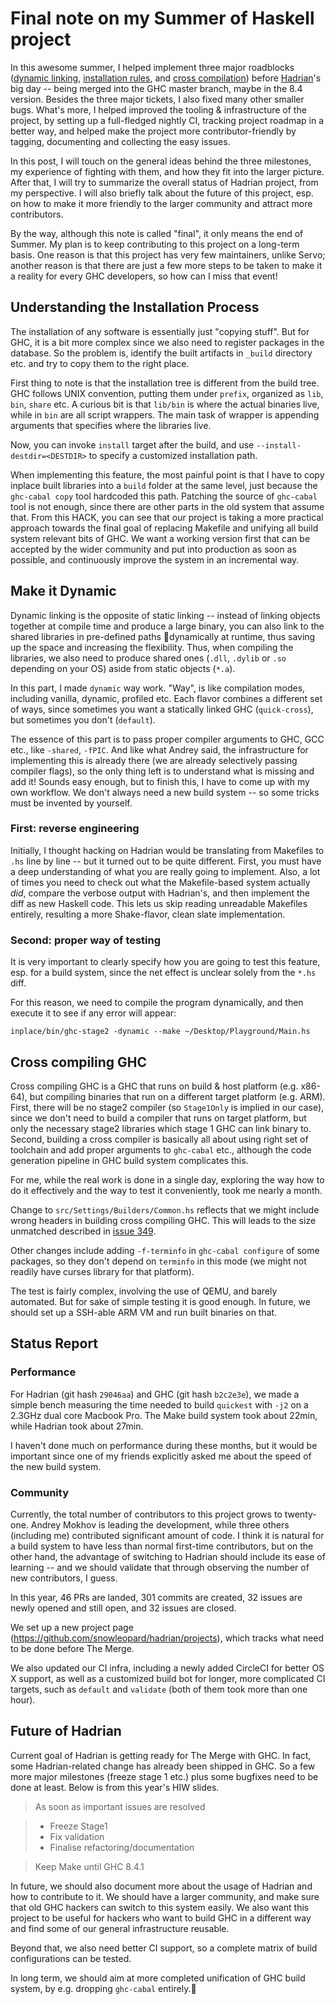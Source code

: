 Final note on my Summer of Haskell project
===

In this awesome summer, I helped implement three major roadblocks ([dynamic linking](https://github.com/snowleopard/hadrian/pull/325), [installation rules](https://github.com/snowleopard/hadrian/pull/312), and [cross compilation](https://github.com/snowleopard/hadrian/pull/401)) before [Hadrian](https://github.com/snowleopard/hadrian)'s big day -- being merged into the GHC master branch, maybe in the 8.4 version. Besides the three major tickets, I also fixed many other smaller bugs. What's more, I helped improved the tooling & infrastructure of the project, by setting up a full-fledged nightly CI, tracking project roadmap in a better way, and helped make the project more contributor-friendly by tagging, documenting and collecting the easy issues.

In this post, I will touch on the general ideas behind the three milestones, my experience of fighting with them, and how they fit into the larger picture. After that, I will try to summarize the overall status of Hadrian project, from my perspective. I will also briefly talk about the future of this project, esp. on how to make it more friendly to the larger community and attract more contributors.

By the way, although this note is called "final", it only means the end of Summer. My plan is to keep contributing to this project on a long-term basis. One reason is that this project has very few maintainers, unlike Servo; another reason is that there are just a few more steps to be taken to make it a reality for every GHC developers, so how can I miss that event!

## Understanding the Installation Process

The installation of any software is essentially just "copying stuff". But for GHC, it is a bit more complex since we also need to register packages in the database. So the problem is, identify the built artifacts in `_build` directory etc. and try to copy them to the right place.

First thing to note is that the installation tree is different from the build tree. GHC follows UNIX convention, putting them under `prefix`, organized as `lib`, `bin`, `share` etc. A curious bit is that `lib/bin` is where the actual binaries live, while in `bin` are all script wrappers. The main task of wrapper is appending arguments that specifies where the libraries live.

Now, you can invoke `install` target after the build, and use `--install-destdir=<DESTDIR>` to specify a customized installation path.

When implementing this feature, the most painful point is that I have to copy inplace built libraries into a `build` folder at the same level, just because the `ghc-cabal copy` tool hardcoded this path. Patching the source of `ghc-cabal` tool is not enough, since there are other parts in the old system that assume that. From this HACK, you can see that our project is taking a more practical approach towards the final goal of replacing Makefile and unifying all build system relevant bits of GHC. We want a working version first that can be accepted by the wider community and put into production as soon as possible, and continuously improve the system in an incremental way.

## Make it Dynamic

Dynamic linking is the opposite of static linking -- instead of linking objects together at compile time and produce a large binary, you can also link to the shared libraries in pre-defined paths dynamically at runtime, thus saving up the space and increasing the flexibility. Thus, when compiling the libraries, we also need to produce shared ones (`.dll`, `.dylib` or `.so` depending on your OS) aside from static objects (`*.a`).

In this part, I made `dynamic` way work. "Way", is like compilation modes, including vanilla, dynamic, profiled etc. Each flavor combines a different set of ways, since sometimes you want a statically linked GHC (`quick-cross`), but sometimes you don't (`default`).

The essence of this part is to pass proper compiler arguments to GHC, GCC etc., like `-shared`, `-fPIC`. And like what Andrey said, the infrastructure for implementing this is already there (we are already selectively passing compiler flags), so the only thing left is to understand what is missing and add it! Sounds easy enough, but to finish this, I have to come up with my own workflow. We don't always need a new build system -- so some tricks must be invented by yourself.

### First: reverse engineering

Initially, I thought hacking on Hadrian would be translating from Makefiles to `.hs` line by line -- but it turned out to be quite different. First, you must have a deep understanding of what you are really going to implement. Also, a lot of times you need to check out what the Makefile-based system actually *did*, compare the verbose output with Hadrian's, and then implement the diff as new Haskell code. This lets us skip reading unreadable Makefiles entirely, resulting a more Shake-flavor, clean slate implementation.

### Second: proper way of testing

It is very important to clearly specify how you are going to test this feature, esp. for a build system, since the net effect is unclear solely from the `*.hs` diff.

For this reason, we need to compile the program dynamically, and then execute it to see if any error will appear:

```
inplace/bin/ghc-stage2 -dynamic --make ~/Desktop/Playground/Main.hs
```

## Cross compiling GHC

Cross compiling GHC is a GHC that runs on build & host platform (e.g. x86-64), but compiling binaries that run on a different target platform (e.g. ARM). First, there will be no stage2 compiler (so `Stage1Only` is implied in our case), since we don't need to build a compiler that runs on target platform, but only the necessary stage2 libraries which stage 1 GHC can link binary to. Second, building a cross compiler is basically all about using right set of toolchain and add proper arguments to `ghc-cabal` etc., although the code generation pipeline in GHC build system complicates this.

For me, while the real work is done in a single day, exploring the way how to do it effectively and the way to test it conveniently, took me nearly a month.

Change to `src/Settings/Builders/Common.hs` reflects that we might include wrong headers in building cross compiling GHC. This will leads to the size unmatched described in [issue 349](https://github.com/snowleopard/hadrian/issues/349).

Other changes include adding `-f-terminfo` in `ghc-cabal configure` of some packages, so they don't depend on `terminfo` in this mode (we might not readily have curses library for that platform).

The test is fairly complex, involving the use of QEMU, and barely automated. But for sake of simple testing it is good enough. In future, we should set up a SSH-able ARM VM and run built binaries on that.

## Status Report

### Performance

For Hadrian (git hash `29046aa`) and GHC (git hash `b2c2e3e`), we made a simple bench measuring the time needed to build `quickest` with `-j2` on a 2.3GHz dual core Macbook Pro. The Make build system took about 22min, while Hadrian took about 27min.

I haven't done much on performance during these months, but it would be important since one of my friends explicitly asked me about the speed of the new build system.

### Community

Currently, the total number of contributors to this project grows to twenty-one. Andrey Mokhov is leading the development, while three others (including me) contributed significant amount of code. I think it is natural for a build system to have less than normal first-time contributors, but on the other hand, the advantage of switching to Hadrian should include its ease of learning -- and we should validate that through observing the number of new contributors, I guess.

In this year, 46 PRs are landed, 301 commits are created, 32 issues are newly opened and still open, and 32 issues are closed.

We set up a new project page (https://github.com/snowleopard/hadrian/projects), which tracks what need to be done before The Merge.

We also updated our CI infra, including a newly added CircleCI for better OS X support, as well as a customized build bot for longer, more complicated CI targets, such as `default` and `validate` (both of them took more than one hour).

## Future of Hadrian

Current goal of Hadrian is getting ready for The Merge with GHC. In fact, some Hadrian-related change has already been shipped in GHC. So a few more major milestones (freeze stage 1 etc.) plus some bugfixes need to be done at least. Below is from this year's HIW slides.

> As soon as important issues are resolved

> - Freeze Stage1> - Fix validation> - Finalise refactoring/documentation> Keep Make until GHC 8.4.1

In future, we should also document more about the usage of Hadrian and how to contribute to it. We should have a larger community, and make sure that old GHC hackers can switch to this system easily. We also want this project to be useful for hackers who want to build GHC in a different way and find some of our general infrastructure reusable.

Beyond that, we also need better CI support, so a complete matrix of build configurations can be tested.

In long term, we should aim at more completed unification of GHC build system, by e.g. dropping `ghc-cabal` entirely.
